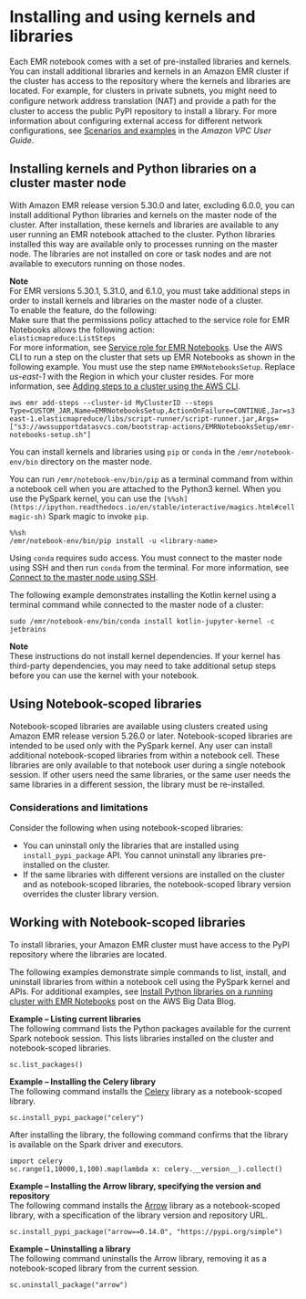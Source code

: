 # Installing and using kernels and libraries<a name="emr-managed-notebooks-installing-libraries-and-kernels"></a>

Each EMR notebook comes with a set of pre\-installed libraries and kernels\. You can install additional libraries and kernels in an Amazon EMR cluster if the cluster has access to the repository where the kernels and libraries are located\. For example, for clusters in private subnets, you might need to conﬁgure network address translation \(NAT\) and provide a path for the cluster to access the public PyPI repository to install a library\. For more information about configuring external access for different network configurations, see [Scenarios and examples](https://docs.aws.amazon.com/vpc/latest/userguide/VPC_Scenarios.html) in the *Amazon VPC User Guide*\.

## Installing kernels and Python libraries on a cluster master node<a name="emr-managed-notebooks-cluster-kernel"></a>

With Amazon EMR release version 5\.30\.0 and later, excluding 6\.0\.0, you can install additional Python libraries and kernels on the master node of the cluster\. After installation, these kernels and libraries are available to any user running an EMR notebook attached to the cluster\. Python libraries installed this way are available only to processes running on the master node\. The libraries are not installed on core or task nodes and are not available to executors running on those nodes\.

**Note**  
For EMR versions 5\.30\.1, 5\.31\.0, and 6\.1\.0, you must take additional steps in order to install kernels and libraries on the master node of a cluster\.   
To enable the feature, do the following:  
Make sure that the permissions policy attached to the service role for EMR Notebooks allows the following action:  
`elasticmapreduce:ListSteps`  
For more information, see [Service role for EMR Notebooks](https://docs.aws.amazon.com/emr/latest/ManagementGuide/emr-managed-notebooks-service-role.html)\.
Use the AWS CLI to run a step on the cluster that sets up EMR Notebooks as shown in the following example\. You must use the step name `EMRNotebooksSetup`\. Replace *us\-east\-1* with the Region in which your cluster resides\. For more information, see [Adding steps to a cluster using the AWS CLI](https://docs.aws.amazon.com/emr/latest/ManagementGuide/add-step-cli.html)\.  

   ```
   aws emr add-steps --cluster-id MyClusterID --steps Type=CUSTOM_JAR,Name=EMRNotebooksSetup,ActionOnFailure=CONTINUE,Jar=s3://us-east-1.elasticmapreduce/libs/script-runner/script-runner.jar,Args=["s3://awssupportdatasvcs.com/bootstrap-actions/EMRNotebooksSetup/emr-notebooks-setup.sh"]
   ```

You can install kernels and libraries using `pip` or `conda` in the `/emr/notebook-env/bin` directory on the master node\. 

You can run `/emr/notebook-env/bin/pip` as a terminal command from within a notebook cell when you are attached to the Python3 kernel\. When you use the PySpark kernel, you can use the `[%%sh](https://ipython.readthedocs.io/en/stable/interactive/magics.html#cellmagic-sh)` Spark magic to invoke `pip`\.

```
%%sh
/emr/notebook-env/bin/pip install -u <library-name>
```

Using `conda` requires sudo access\. You must connect to the master node using SSH and then run `conda` from the terminal\. For more information, see [Connect to the master node using SSH](emr-connect-master-node-ssh.md)\.

The following example demonstrates installing the Kotlin kernel using a terminal command while connected to the master node of a cluster:

```
sudo /emr/notebook-env/bin/conda install kotlin-jupyter-kernel -c jetbrains
```

**Note**  
These instructions do not install kernel dependencies\. If your kernel has third\-party dependencies, you may need to take additional setup steps before you can use the kernel with your notebook\.

## Using Notebook\-scoped libraries<a name="emr-managed-notebooks-scoped-libraries"></a>

Notebook\-scoped libraries are available using clusters created using Amazon EMR release version 5\.26\.0 or later\. Notebook\-scoped libraries are intended to be used only with the PySpark kernel\. Any user can install additional notebook\-scoped libraries from within a notebook cell\. These libraries are only available to that notebook user during a single notebook session\. If other users need the same libraries, or the same user needs the same libraries in a different session, the library must be re\-installed\.

### Considerations and limitations<a name="emr-managed-notebooks-custom-libraries-limitations"></a>

Consider the following when using notebook\-scoped libraries:
+ You can uninstall only the libraries that are installed using `install_pypi_package` API\. You cannot uninstall any libraries pre\-installed on the cluster\.
+ If the same libraries with different versions are installed on the cluster and as notebook\-scoped libraries, the notebook\-scoped library version overrides the cluster library version\.

## Working with Notebook\-scoped libraries<a name="emr-managed-notebooks-work-with-libraries"></a>

To install libraries, your Amazon EMR cluster must have access to the PyPI repository where the libraries are located\.

The following examples demonstrate simple commands to list, install, and uninstall libraries from within a notebook cell using the PySpark kernel and APIs\. For additional examples, see [Install Python libraries on a running cluster with EMR Notebooks](http://aws.amazon.com/blogs/big-data/install-python-libraries-on-a-running-cluster-with-emr-notebooks/) post on the AWS Big Data Blog\.

**Example – Listing current libraries**  
The following command lists the Python packages available for the current Spark notebook session\. This lists libraries installed on the cluster and notebook\-scoped libraries\.  

```
sc.list_packages()
```

**Example – Installing the Celery library**  
The following command installs the [Celery](https://pypi.org/project/celery/) library as a notebook\-scoped library\.  

```
sc.install_pypi_package("celery")
```
After installing the library, the following command confirms that the library is available on the Spark driver and executors\.  

```
import celery
sc.range(1,10000,1,100).map(lambda x: celery.__version__).collect()
```

**Example – Installing the Arrow library, specifying the version and repository**  
The following command installs the [Arrow](https://pypi.org/project/arrow/) library as a notebook\-scoped library, with a specification of the library version and repository URL\.  

```
sc.install_pypi_package("arrow==0.14.0", "https://pypi.org/simple")
```

**Example – Uninstalling a library**  
The following command uninstalls the Arrow library, removing it as a notebook\-scoped library from the current session\.  

```
sc.uninstall_package("arrow")
```